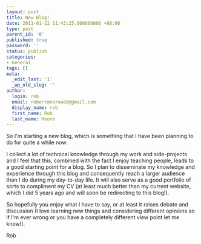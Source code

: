 ```yaml
---
layout: post
title: New Blog!
date: 2011-01-22 11:43:25.000000000 +08:00
type: post
parent_id: '0'
published: true
password: ''
status: publish
categories:
- General
tags: []
meta:
  _edit_last: '1'
  _wp_old_slug: ''
author:
  login: rob
  email: robertmooreweb@gmail.com
  display_name: rob
  first_name: Rob
  last_name: Moore
---
```



So I'm starting a new blog, which is something that I have been planning to do for quite a while now.



I collect a lot of technical knowledge through my work and side-projects and I feel that this, combined with the fact I enjoy teaching people, leads to a good starting point for a blog. So I plan to disseminate my knowledge and experience through this blog and consequently reach a larger audience than I do during my day-to-day life. It will also serve as a good portfolio of sorts to compliment my CV (at least much better than my current website, which I did 5 years ago and will soon be redirecting to this blog!).  
<!--more-->



So hopefully you enjoy what I have to say, or at least it raises debate and discussion (I love learning new things and considering different opinions so if I'm ever wrong or you have a completely different view point let me know!).



Rob


